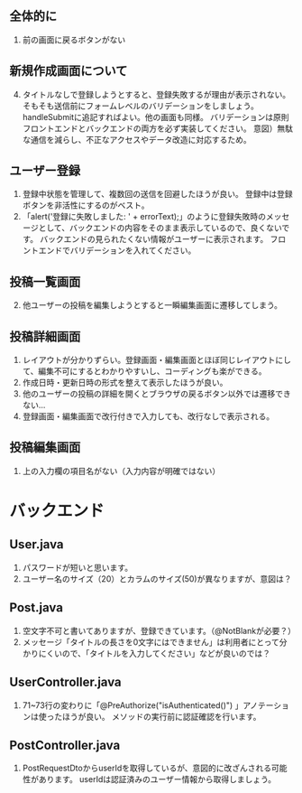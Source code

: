 
## 全体的に
1. 前の画面に戻るボタンがない

## 新規作成画面について
4. タイトルなしで登録しようとすると、登録失敗するが理由が表示されない。そもそも送信前にフォームレベルのバリデーションをしましょう。handleSubmitに追記すればよい。他の画面も同様。
  バリデーションは原則フロントエンドとバックエンドの両方を必ず実装してください。
  意図）無駄な通信を減らし、不正なアクセスやデータ改造に対応するため。
  
## ユーザー登録
1. 登録中状態を管理して、複数回の送信を回避したほうが良い。
  登録中は登録ボタンを非活性にするのがベスト。
2. 「alert('登録に失敗しました: ' + errorText);」のように登録失敗時のメッセージとして、バックエンドの内容をそのまま表示しているので、良くないです。
  バックエンドの見られたくない情報がユーザーに表示されます。
  フロントエンドでバリデーションを入れてください。

## 投稿一覧画面
2. 他ユーザーの投稿を編集しようとすると一瞬編集画面に遷移してしまう。

## 投稿詳細画面
1. レイアウトが分かりずらい。登録画面・編集画面とほぼ同じレイアウトにして、編集不可にするとわかりやすいし、コーディングも楽ができる。
2. 作成日時・更新日時の形式を整えて表示したほうが良い。
3. 他のユーザーの投稿の詳細を開くとブラウザの戻るボタン以外では遷移できない...
4. 登録画面・編集画面で改行付きで入力しても、改行なしで表示される。

## 投稿編集画面
1. 上の入力欄の項目名がない（入力内容が明確ではない）

# バックエンド

## User.java
1. パスワードが短いと思います。
2. ユーザー名のサイズ（20）とカラムのサイズ(50)が異なりますが、意図は？

## Post.java
1. 空文字不可と書いてありますが、登録できています。（@NotBlankが必要？）
2. メッセージ「タイトルの長さを0文字にはできません」は利用者にとって分かりにくいので、「タイトルを入力してください」などが良いのでは？

## UserController.java
1. 71~73行の変わりに「@PreAuthorize("isAuthenticated()") 」アノテーションは使ったほうが良い。
  メソッドの実行前に認証確認を行います。

## PostController.java
1. PostRequestDtoからuserIdを取得しているが、意図的に改ざんされる可能性があります。
  userIdは認証済みのユーザー情報から取得しましょう。